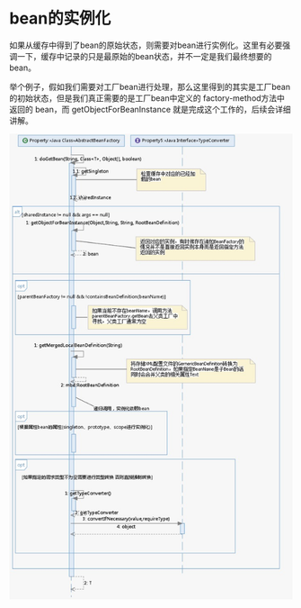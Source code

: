 # bean的实例化

如果从缓存中得到了bean的原始状态，则需要对bean进行实例化。这里有必要强调一下，缓存中记录的只是最原始的bean状态，并不一定是我们最终想要的bean。

举个例子，假如我们需要对工厂bean进行处理，那么这里得到的其实是工厂bean的初始状态，但是我们真正需要的是工厂bean中定义的 factory-method方法中返回的 bean，而 getObjectForBeanInstance 就是完成这个工作的，后续会详细讲解。

![image-20200922192538797](../../assets/image-20200922192538797.png)